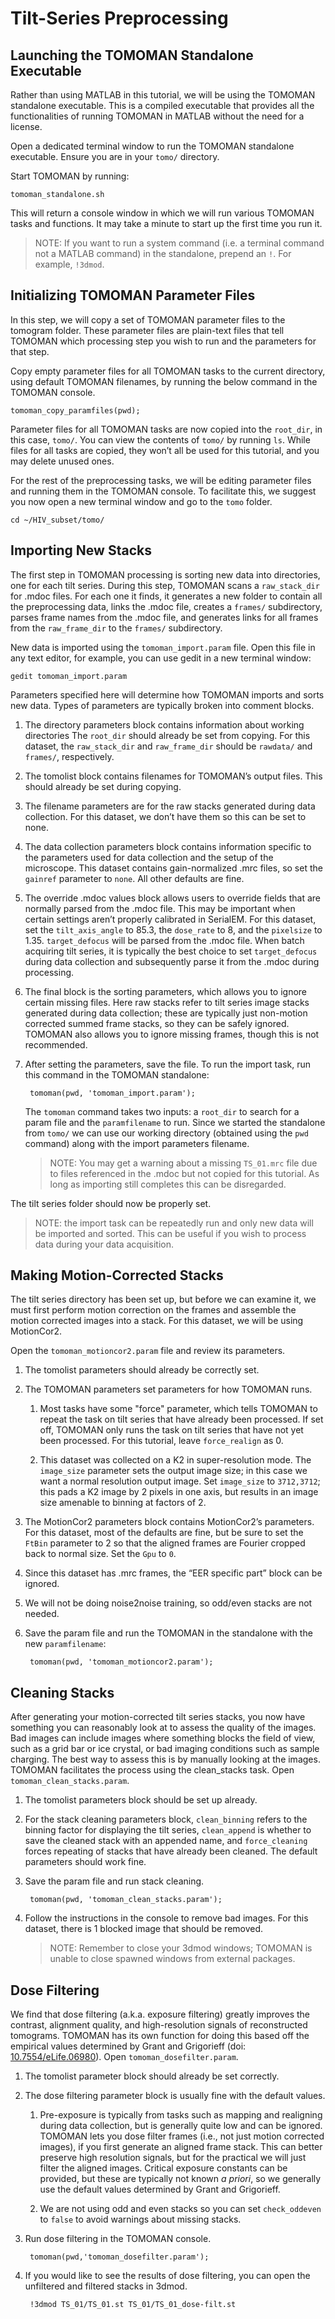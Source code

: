 # Tilt-Series Preprocessing

## Launching the TOMOMAN Standalone Executable

Rather than using MATLAB in this tutorial, we will be using the TOMOMAN standalone executable.
This is a compiled executable that provides all the functionalities of running TOMOMAN in MATLAB without the need for a license.

Open a dedicated terminal window to run the TOMOMAN standalone executable.
Ensure you are in your `tomo/` directory.

Start TOMOMAN by running:

    tomoman_standalone.sh

This will return a console window in which we will run various TOMOMAN tasks and functions.
It may take a minute to start up the first time you run it.

> NOTE: If you want to run a system command (i.e. a terminal command not a MATLAB command) in the standalone, prepend an `!`. For example, `!3dmod`.

## Initializing TOMOMAN Parameter Files

In this step, we will copy a set of TOMOMAN parameter files to the tomogram folder.
These parameter files are plain-text files that tell TOMOMAN which processing step you wish to run and the parameters for that step.

Copy empty parameter files for all TOMOMAN tasks to the current directory, using default TOMOMAN filenames, by running the below command in the TOMOMAN console.

    tomoman_copy_paramfiles(pwd);

Parameter files for all TOMOMAN tasks are now copied into the `root_dir`, in this case, `tomo/`.
You can view the contents of `tomo/` by running `ls`.
While files for all tasks are copied, they won’t all be used for this tutorial, and you may delete unused ones.

For the rest of the preprocessing tasks, we will be editing parameter files and running them in the TOMOMAN console. To facilitate this, we suggest you now open a new terminal window and go to the `tomo` folder.

    cd ~/HIV_subset/tomo/


## Importing New Stacks

The first step in TOMOMAN processing is sorting new data into directories, one for each tilt series.
During this step, TOMOMAN scans a `raw_stack_dir` for .mdoc files.
For each one it finds, it generates a new folder to contain all the preprocessing data, links the .mdoc file, creates a `frames/` subdirectory, parses frame names from the .mdoc file, and generates links for all frames from the `raw_frame_dir` to the `frames/` subdirectory.

New data is imported using the `tomoman_import.param` file.
Open this file in any text editor, for example, you can use gedit in a new terminal window:

    gedit tomoman_import.param

Parameters specified here will determine how TOMOMAN imports and sorts new data.
Types of parameters are typically broken into comment blocks.

1. The directory parameters block contains information about working directories
The `root_dir` should already be set from copying.
For this dataset, the `raw_stack_dir` and `raw_frame_dir` should be `rawdata/` and `frames/`, respectively.

2. The tomolist block contains filenames for TOMOMAN’s output files.
This should already be set during copying.

3. The filename parameters are for the raw stacks generated during data collection.
For this dataset, we don’t have them so this can be set to none.

4. The data collection parameters block contains information specific to the parameters used for data collection and the setup of the microscope.
This dataset contains gain-normalized .mrc files, so set the `gainref` parameter to `none`.
All other defaults are fine.

5. The override .mdoc values block allows users to override fields that are normally parsed from the .mdoc file.
This may be important when certain settings aren’t properly calibrated in SerialEM.
For this dataset, set the `tilt_axis_angle` to 85.3, the `dose_rate` to 8, and the `pixelsize` to 1.35.
`target_defocus` will be parsed from the .mdoc file.
When batch acquiring tilt series, it is typically the best choice to set `target_defocus` during data collection and subsequently parse it from the .mdoc during processing.

6. The final block is the sorting parameters, which allows you to ignore certain missing files.
Here raw stacks refer to tilt series image stacks generated during data collection; these are typically just non-motion corrected summed frame stacks, so they can be safely ignored.
TOMOMAN also allows you to ignore missing frames, though this is not recommended.

7. After setting the parameters, save the file.
   To run the import task, run this command in the TOMOMAN standalone:

        tomoman(pwd, 'tomoman_import.param');

    The `tomoman` command takes two inputs: a `root_dir` to search for a param file and the `paramfilename` to run.
    Since we started the standalone from `tomo/` we can use our working directory (obtained using the `pwd` command) along with the import parameters filename.

    >NOTE: You may get a warning about a missing `TS_01.mrc` file due to files referenced in the .mdoc but not copied for this tutorial.
    As long as importing still completes this can be disregarded.

The tilt series folder should now be properly set.

>NOTE: the import task can be repeatedly run and only new data will be imported and sorted.
This can be useful if you wish to process data during your data acquisition.

## Making Motion-Corrected Stacks

The tilt series directory has been set up, but before we can examine it, we must first perform motion correction on the frames and assemble the motion corrected images into a stack.
For this dataset, we will be using MotionCor2.

Open the `tomoman_motioncor2.param` file and review its parameters.

1. The tomolist parameters should already be correctly set.

2. The TOMOMAN parameters set parameters for how TOMOMAN runs.

    1. Most tasks have some "force" parameter, which tells TOMOMAN to repeat the task on tilt series that have already been processed.
    If set off, TOMOMAN only runs the task on tilt series that have not yet been processed.
    For this tutorial, leave `force_realign` as 0.

    2. This dataset was collected on a K2 in super-resolution mode.
    The `image_size` parameter sets the output image size; in this case we want a normal resolution output image.
    Set `image_size` to `3712,3712`; this pads a K2 image by 2 pixels in one axis, but results in an image size amenable to binning at factors of 2.

3. The MotionCor2 parameters block contains MotionCor2’s parameters.
For this dataset, most of the defaults are fine, but be sure to set the `FtBin` parameter to 2 so that the aligned frames are Fourier cropped back to normal size.
Set the `Gpu` to `0`.

4. Since this dataset has .mrc frames, the “EER specific part” block can be ignored.

5. We will not be doing noise2noise training, so odd/even stacks are not needed.

6. Save the param file and run the TOMOMAN in the standalone with the new `paramfilename`:

        tomoman(pwd, 'tomoman_motioncor2.param');

## Cleaning Stacks

After generating your motion-corrected tilt series stacks, you now have something you can reasonably look at to assess the quality of the images.
Bad images can include images where something blocks the field of view, such as a grid bar or ice crystal, or bad imaging conditions such as sample charging.
The best way to assess this is by manually looking at the images.
TOMOMAN facilitates the process using the clean_stacks task.
Open `tomoman_clean_stacks.param`.

1. The tomolist parameters block should be set up already.

2. For the stack cleaning parameters block, `clean_binning` refers to the binning factor for displaying the tilt series, `clean_append` is whether to save the cleaned stack with an appended name, and `force_cleaning` forces repeating of stacks that have already been cleaned.
The default parameters should work fine.

3. Save the param file and run stack cleaning.

        tomoman(pwd, 'tomoman_clean_stacks.param');

4. Follow the instructions in the console to remove bad images.
For this dataset, there is 1 blocked image that should be removed.

    >NOTE: Remember to close your 3dmod windows; TOMOMAN is unable to close spawned windows from external packages.

## Dose Filtering

We find that dose filtering (a.k.a. exposure filtering) greatly improves the contrast, alignment quality, and high-resolution signals of reconstructed tomograms.
TOMOMAN has its own function for doing this based off the empirical values determined by Grant and Grigorieff (doi: [10.7554/eLife.06980](https://doi.org/10.7554/eLife.06980)).
Open `tomoman_dosefilter.param`.

1. The tomolist parameter block should already be set correctly.

2. The dose filtering parameter block is usually fine with the default values.

    1. Pre-exposure is typically from tasks such as mapping and realigning during data collection, but is generally quite low and can be ignored.
    TOMOMAN lets you dose filter frames (i.e., not just motion corrected images), if you first generate an aligned frame stack.
    This can better preserve high resolution signals, but for the practical we will just filter the aligned images.
    Critical exposure constants can be provided, but these are typically not known *a priori*, so we generally use the default values determined by Grant and Grigorieff.

    2. We are not using odd and even stacks so you can set `check_oddeven` to `false` to avoid warnings about missing stacks.

3. Run dose filtering in the TOMOMAN console.

        tomoman(pwd,'tomoman_dosefilter.param');

5. If you would like to see the results of dose filtering, you can open the unfiltered and filtered stacks in 3dmod.

        !3dmod TS_01/TS_01.st TS_01/TS_01_dose-filt.st
